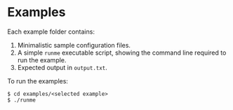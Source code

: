Examples
==================================================

Each example folder contains:

1. Minimalistic sample configuration files.
2. A simple `runme` executable script, showing the command line required to
   run the example.
3. Expected output in `output.txt`.

To run the examples:

```shell
$ cd examples/<selected example>
$ ./runme
```
